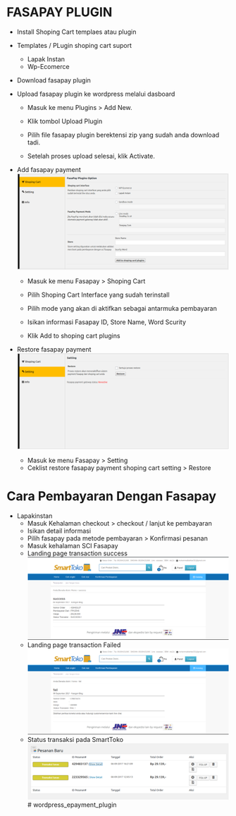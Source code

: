 FASAPAY PLUGIN
=============

* Install Shoping Cart templaes atau plugin
* Templates / PLugin shoping cart suport
   * Lapak Instan
   * Wp-Ecomerce
* Download fasapay plugin
* Upload fasapay plugin ke wordpress melalui dasboard
  * Masuk ke menu Plugins > Add New.

  * Klik tombol Upload Plugin
  
  * Pilih file fasapay plugin berektensi zip yang sudah anda download tadi.

  * Setelah proses upload selesai, klik Activate.

* Add fasapay payment
![GitHub Logo](/images/capture_sci.png)
  * Masuk ke menu Fasapay > Shoping Cart

  * Pilih Shoping Cart Interface yang sudah terinstall
  
  * Pilih mode yang akan di aktifkan sebagai antarmuka pembayaran

  * Isikan informasi Fasapay ID, Store Name, Word Scurity

  * Klik Add to shoping cart plugins
* Restore fasapay payment
![GitHub Logo](/images/capture_setting.png)
  * Masuk ke menu Fasapay > Setting
  * Ceklist restore fasapay payment shoping cart setting > Restore

Cara Pembayaran Dengan Fasapay
=============
* Lapakinstan
    * Masuk Kehalaman checkout > checkout / lanjut ke pembayaran
    * Isikan detail informasi
    * Pilih fasapay pada metode pembayaran > Konfirmasi pesanan
    * Masuk kehalaman SCI Fasapay
    * Landing page transaction success
![GitHub Logo](/images/capture_success.png)
    * Landing page transaction Failed
![GitHub Logo](/images/capture_failed.png)
    * Status transaksi pada SmartToko 
![GitHub Logo](/images/capture_status.png)# wordpress_epayment_plugin
